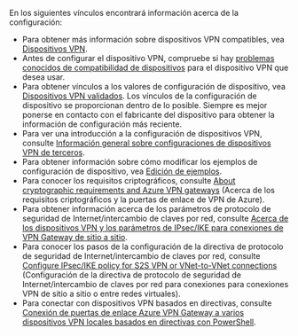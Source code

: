 En los siguientes vínculos encontrará información acerca de la configuración:

- Para obtener más información sobre dispositivos VPN compatibles, vea [Dispositivos VPN](../articles/vpn-gateway/vpn-gateway-about-vpn-devices.md).
- Antes de configurar el dispositivo VPN, compruebe si hay [problemas conocidos de compatibilidad de dispositivos](../articles/vpn-gateway/vpn-gateway-about-vpn-devices.md#known) para el dispositivo VPN que desea usar.
- Para obtener vínculos a los valores de configuración de dispositivo, vea [Dispositivos VPN validados](../articles/vpn-gateway/vpn-gateway-about-vpn-devices.md#devicetable). Los vínculos de la configuración de dispositivo se proporcionan dentro de lo posible. Siempre es mejor ponerse en contacto con el fabricante del dispositivo para obtener la información de configuración más reciente.
- Para ver una introducción a la configuración de dispositivos VPN, consulte [Información general sobre configuraciones de dispositivos VPN de terceros](../articles/vpn-gateway/vpn-gateway-3rdparty-device-config-overview.md).
- Para obtener información sobre cómo modificar los ejemplos de configuración de dispositivo, vea [Edición de ejemplos](../articles/vpn-gateway/vpn-gateway-about-vpn-devices.md#editing).
- Para conocer los requisitos criptográficos, consulte [About cryptographic requirements and Azure VPN gateways](../articles/vpn-gateway/vpn-gateway-about-compliance-crypto.md) (Acerca de los requisitos criptográficos y la puertas de enlace de VPN de Azure).
- Para obtener información acerca de los parámetros de protocolo de seguridad de Internet/intercambio de claves por red, consulte [Acerca de los dispositivos VPN y los parámetros de IPsec/IKE para conexiones de VPN Gateway de sitio a sitio](../articles/vpn-gateway/vpn-gateway-about-vpn-devices.md#ipsec).
- Para conocer los pasos de la configuración de la directiva de protocolo de seguridad de Internet/intercambio de claves por red, consulte [Configure IPsec/IKE policy for S2S VPN or VNet-to-VNet connections](../articles/vpn-gateway/vpn-gateway-ipsecikepolicy-rm-powershell.md) (Configuración de la directiva de protocolo de seguridad de Internet/intercambio de claves por red para conexiones para conexiones VPN de sitio a sitio o entre redes virtuales).
- Para conectar con dispositivos VPN basados en directivas, consulte [Conexión de puertas de enlace Azure VPN Gateway a varios dispositivos VPN locales basados en directivas con PowerShell](../articles/vpn-gateway/vpn-gateway-connect-multiple-policybased-rm-ps.md).